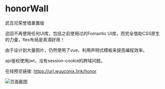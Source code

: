 # honorWall

武丑兄荣誉墙重置版

这回不再使用任何UI库，包括之前使用过的Fomantic UI库，而完全借助CSS原生的力量，flex布局是真滴好用！

由于设计到大量图片，仍然使用了vue，利用声明式模板来提高编程效率。

api鉴权使用jwt，没有session-cookie的跨域问题。

在线预览链接: https://url.wuuconix.link/honor

![页面截图](https://tvax4.sinaimg.cn/large/007YVyKcly1h2abyyc5h1j31gs0o1x0p.jpg)